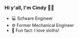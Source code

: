 ### Hi y'all, I'm Cindy 👋🤠

- 💻 Sofware Engineer
- ⚙️ Former Mechanical Engineer
- 🦥 Fun fact: I love sloths! 

<!--
Connect with me:
<br />
<a href="https://www.linkedin.com/in/jiang-cindy/">
  <img alt="Linkedin" width="100px" src="https://img.shields.io/badge/linkedin-%230077B5.svg?style=for-the-badge&logo=linkedin&logoColor=white" />
</a>
<a href="mailto:cindyj301@gmail.com?subject=Howdy Cindy!">
  <img alt="Gmail" height="25px" width="100px" src="https://img.shields.io/badge/Gmail-D14836?style=for-the-badge&logo=gmail&logoColor=white" />
</a>
-->

<!--[![Top Langs](https://github-readme-stats.vercel.app/api/top-langs/?username=cindyj301&layout=compact)](https://github.com/cindyj301) -->

<!--
**cindyj301/cindyj301** is a ✨ _special_ ✨ repository because its `README.md` (this file) appears on your GitHub profile.

Here are some ideas to get you started:

- 🔭 I’m currently working on ...
- 🌱 I’m currently learning ...
- 👯 I’m looking to collaborate on ...
- 🤔 I’m looking for help with ...
- 💬 Ask me about ...
- 📫 How to reach me: ...
- 😄 Pronouns: ...
- ⚡ Fun fact: ...
-->
